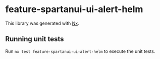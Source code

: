 # feature-spartanui-ui-alert-helm

This library was generated with [Nx](https://nx.dev).


## Running unit tests

Run `nx test feature-spartanui-ui-alert-helm` to execute the unit tests.


